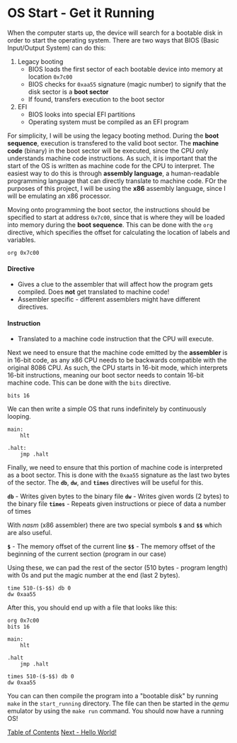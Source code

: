 # OS Start - Get it Running
When the computer starts up, the device will search for a bootable disk in order to start the operating system. There are two ways that BIOS (Basic Input/Output System) can do this:

1. Legacy booting
    - BIOS loads the first sector of each bootable device into memory at location `0x7c00`
    - BIOS checks for `0xaa55` signature (magic number) to signify that the disk sector is a **boot sector**
    - If found, transfers execution to the boot sector
2. EFI
    - BIOS looks into special EFI partitions
    - Operating system must be compiled as an EFI program

For simplicity, I will be using the legacy booting method. During the **boot sequence**, execution is transfered to the valid boot sector. The **machine code** (binary) in the boot sector will be executed, since the CPU only understands machine code instructions. As such, it is important that the start of the OS is written as machine code for the CPU to interpret. The easiest way to do this is through **assembly language**, a human-readable programming language that can directly translate to machine code. FOr the purposes of this project, I will be using the **x86** assembly language, since I will be emulating an x86 processor.

Moving onto programming the boot sector, the instructions should be specified to start at address `0x7c00`, since that is where they will be loaded into memory during the **boot sequence**. This can be done with the `org` directive, which specifies the offset for calculating the location of labels and variables.

```assembly
org 0x7c00
```

#### Directive
- Gives a clue to the assembler that will affect how the program gets compiled. Does **not** get translated to machine code!
- Assembler specific - different assemblers might have different directives.
#### Instruction
- Translated to a machine code instruction that the CPU will execute.

Next we need to ensure that the machine code emitted by the **assembler** is in 16-bit code, as any x86 CPU needs to be backwards compatible with the original 8086 CPU. As such, the CPU starts in 16-bit mode, which interprets 16-bit instructions, meaning our boot sector needs to contain 16-bit machine code. This can be done with the `bits` directive.

```assembly
bits 16
```

We can then write a simple OS that runs indefinitely by continuously looping.

```assembly
main:
    hlt

.halt:
    jmp .halt
```

Finally, we need to ensure that this portion of machine code is interpreted as a boot sector. This is done with the `0xaa55` signature as the last two bytes of the sector. The **`db`**, **`dw`**, and **`times`** directives will be useful for this.

**`db`** - Writes given bytes to the binary file
**`dw`** - Writes given words (2 bytes) to the binary file
**`times`** - Repeats given instructions or piece of data a number of times

With *nasm* (x86 assembler) there are two special symbols **`$`** and **`$$`** which are also useful.

**`$`** - The memory offset of the current line
**`$$`** - The memory offset of the beginning of the current section (program in our case)

Using these, we can pad the rest of the sector (510 bytes - program length) with 0s and put the magic number at the end (last 2 bytes).

```assembly
time 510-($-$$) db 0
dw 0xaa55
```

After this, you should end up with a file that looks like this:

```assembly
org 0x7c00
bits 16

main:
    hlt

.halt
    jmp .halt

times 510-($-$$) db 0
dw 0xaa55
```

You can can then compile the program into a "bootable disk" by running `make` in the `start_running` directory. The file can then be started in the *qemu* emulator by using the `make run` command. You should now have a running OS!

[Table of Contents](../README.md)
[Next - Hello World!](../hello_world/README.md)